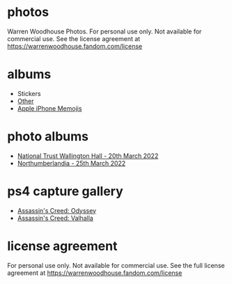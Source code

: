 # photos
Warren Woodhouse Photos. For personal use only. Not available for commercial use. See the license agreement at https://warrenwoodhouse.fandom.com/license

# albums
* Stickers
* [Other](https://github.com/warrenwoodhouse/photos/releases/tag/other)
* [Apple iPhone Memojis](https://github.com/warrenwoodhouse/photos/releases/tag/appleiphonememojis)

# photo albums
* [National Trust Wallington Hall - 20th March 2022](https://github.com/warrenwoodhouse/photos/releases/tag/nationaltrustwallingtonhall20thmarch2022)
* [Northumberlandia - 25th March 2022](https://github.com/warrenwoodhouse/photos/releases/tag/northumberlandia25thmarch2022)

# ps4 capture gallery
* [Assassin's Creed: Odyssey](https://github.com/warrenwoodhouse/photos/releases/tag/assassinscreedodyssey)
* [Assassin's Creed: Valhalla](https://github.com/warrenwoodhouse/photos/releases/tag/assassinscreedvalhalla)

# license agreement
For personal use only. Not available for commercial use. See the full license agreement at https://warrenwoodhouse.fandom.com/license
